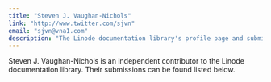 ```yaml
---
title: "Steven J. Vaughan-Nichols"
link: "http://www.twitter.com/sjvn"
email: "sjvn@vna1.com"
description: "The Linode documentation library's profile page and submission listing for Steven J. Vaughan-Nichols"
---
```


Steven J. Vaughan-Nichols is an independent contributor to the Linode documentation library. Their submissions can be found listed below.